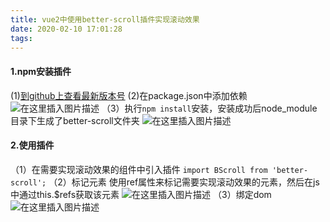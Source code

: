 ```yaml
---
title: vue2中使用better-scroll插件实现滚动效果
date: 2020-02-10 17:01:28
tags:
---
```

[](#vue2中使用better-scroll实现滚动效果)
#### 1.npm安装插件
(1)[到github上查看最新版本号](https://github.com/ustbhuangyi/better-scroll)
(2)在package.json中添加依赖
![在这里插入图片描述](https://img-blog.csdnimg.cn/20200210160243969.png?x-oss-process=image/watermark,type_ZmFuZ3poZW5naGVpdGk,shadow_10,text_aHR0cHM6Ly9ibG9nLmNzZG4ubmV0L3FxXzQzNjUwOTc5,size_16,color_FFFFFF,t_70)
（3）执行```npm install```安装，安装成功后node_module目录下生成了better-scroll文件夹
![在这里插入图片描述](https://img-blog.csdnimg.cn/20200210165755185.png?x-oss-process=image/watermark,type_ZmFuZ3poZW5naGVpdGk,shadow_10,text_aHR0cHM6Ly9ibG9nLmNzZG4ubmV0L3FxXzQzNjUwOTc5,size_16,color_FFFFFF,t_70)
#### 2.使用插件
（1）在需要实现滚动效果的组件中引入插件
```import BScroll from 'better-scroll';```
（2）标记元素
使用ref属性来标记需要实现滚动效果的元素，然后在js中通过this.$refs获取该元素
![在这里插入图片描述](https://img-blog.csdnimg.cn/20200210165606153.png?x-oss-process=image/watermark,type_ZmFuZ3poZW5naGVpdGk,shadow_10,text_aHR0cHM6Ly9ibG9nLmNzZG4ubmV0L3FxXzQzNjUwOTc5,size_16,color_FFFFFF,t_70)
（3）绑定dom
![在这里插入图片描述](https://img-blog.csdnimg.cn/20200210165643704.png?x-oss-process=image/watermark,type_ZmFuZ3poZW5naGVpdGk,shadow_10,text_aHR0cHM6Ly9ibG9nLmNzZG4ubmV0L3FxXzQzNjUwOTc5,size_16,color_FFFFFF,t_70)